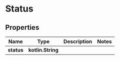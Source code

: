 
# Status

## Properties
| Name | Type | Description | Notes |
| ------------ | ------------- | ------------- | ------------- |
| **status** | **kotlin.String** |  |  |



